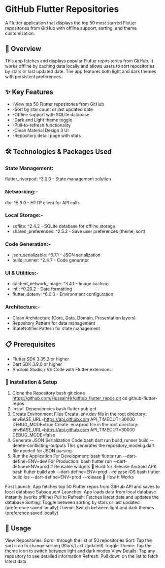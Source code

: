 # GitHub Flutter Repositories
A Flutter application that displays the top 50 most starred Flutter repositories from GitHub with offline support, sorting, and theme customization.

## 📱 Overview
This app fetches and displays popular Flutter repositories from GitHub. It works offline by caching data locally and allows users to sort repositories by stars or last updated date. The app features both light and dark themes with persistent preferences.

## ✨ Key Features

* -View top 50 Flutter repositories from GitHub
* -Sort by star count or last updated date
* -Offline support with SQLite database
* -Dark and Light theme toggle
* -Pull-to-refresh functionality
* -Clean Material Design 3 UI
* -Repository detail page with stats

## 🛠️ Technologies & Packages Used
### State Management:
flutter_riverpod: ^3.0.0 - State management solution

### Networking:-
dio: ^5.9.0 - HTTP client for API calls

### Local Storage:-
* sqflite: ^2.4.2 - SQLite database for offline storage
* shared_preferences: ^2.5.3 - Save user preferences (theme, sort)

### Code Generation:-
* json_serializable: ^6.7.1 - JSON serialization
* build_runner: ^2.4.7 - Code generator

### UI & Utilities:-
* cached_network_image: ^3.4.1 - Image caching
* intl: ^0.20.2 - Date formatting
* flutter_dotenv: ^6.0.0 - Environment configuration

### Architecture:-
* Clean Architecture (Core, Data, Domain, Presentation layers)
* Repository Pattern for data management
* StateNotifier Pattern for state management

## 📋 Prerequisites

* Flutter SDK 3.35.2 or higher
* Dart SDK 3.9.0 or higher
* Android Studio / VS Code with Flutter extensions

### 🚀 Installation & Setup
1. Clone the Repository
   bash
   git clone https://github.com/HussainHr/github_flutter_repos.git
   cd github-flutter-repos
2. Install Dependencies
   bash
   flutter pub get
3. Create Environment Files
   Create .env.dev file in the root directory:
   envBASE_URL=https://api.github.com
   API_TIMEOUT=30000
   DEBUG_MODE=true
   Create .env.prod file in the root directory:
   envBASE_URL=https://api.github.com
   API_TIMEOUT=30000
   DEBUG_MODE=false
4. Generate JSON Serialization Code
   bash
   dart run build_runner build --delete-conflicting-outputs
      This generates the repository_model.g.dart file needed for JSON parsing.
5. Run the Application
   For Development:
   bash
   flutter run --dart-define=ENV=dev
      For Production:
      bash
   flutter run --dart-define=ENV=prod
                 # Reusable widgets
     🔧 Build for Release
     Android APK
     bash
    flutter build apk --dart-define=ENV=prod --release
     iOS
     bash
     flutter build ios --dart-define=ENV=prod --release
    🎯 How It Works

First Launch: App fetches top 50 Flutter repos from GitHub API and saves to local database
Subsequent Launches: App loads data from local database instantly (works offline)
Pull to Refresh: Fetches latest data and updates the database
Sorting: Toggle between sorting by stars or last updated (preference saved locally)
Theme: Switch between light and dark themes (preference saved locally)

## 📖 Usage
    
View Repositories: Scroll through the list of 50 repositories
Sort: Tap the sort icon to change sorting (Stars/Last Updated)
Toggle Theme: Tap the theme icon to switch between light and dark modes
View Details: Tap any repository to see detailed information
Refresh: Pull down on the list to fetch latest data
